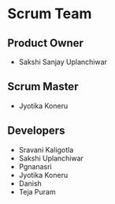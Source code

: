 # Scrum Team

## Product Owner
- Sakshi Sanjay Uplanchiwar

## Scrum Master
- Jyotika Koneru 

## Developers
- Sravani Kaligotla
- Sakshi Uplanchiwar
- Pgnanasri
- Jyotika Koneru 
- Danish 
- Teja Puram
